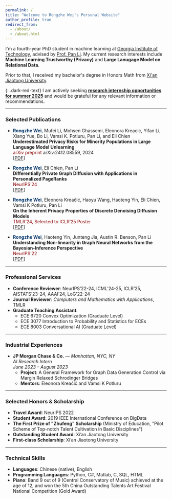 ```yaml
---
permalink: /
title: "Welcome to Rongzhe Wei's Personal Website"
author_profile: true
redirect_from: 
  - /about/
  - /about.html
---
```


I'm a fourth-year PhD student in machine learning at [Georgia Institute of Technology](https://www.gatech.edu/), advised by [Prof. Pan Li](https://sites.google.com/view/panli-purdue/home). My current research interests include **Machine Learning Trustworthy (Privacy)** and **Large Lanugage Model on Relational Data**.

Prior to that, I received my bachelor's degree in Honors Math from [Xi'an Jiaotong University](https://www.xjtu.edu.cn/).

{: .dark-red-text}
I am actively seeking <b><u>research internship opportunities for summer 2025</u></b> and would be grateful for any relevant information or recommendations.

---

### <i class="fas fa-book-open" style="color:#007bff;"></i> Selected Publications

- **<span style="color:#003366;">Rongzhe Wei</span>**, Mufei Li, Mohsen Ghassemi, Eleonora Kreacic, Yifan Li, Xiang Yue, Bo Li, Vamsi K. Potluru, Pan Li, and Eli Chien  
  **Underestimated Privacy Risks for Minority Populations in Large Language Model Unlearning**  
  <span style="color:#8B0000;">arXiv preprint</span> arXiv:2412.08559, 2024  
  [[PDF](https://arxiv.org/pdf/2412.08559)]

- **<span style="color:#003366;">Rongzhe Wei</span>**, Eli Chien, Pan Li  
  **Differentially Private Graph Diffusion with Applications in Personalized PageRanks**  
  <span style="color:#8B0000;">NeurIPS’24</span>  
  [[PDF](https://arxiv.org/pdf/2407.00077)]

- **<span style="color:#003366;">Rongzhe Wei</span>**, Eleonora Kreačić, Haoyu Wang, Haoteng Yin, Eli Chien, Vamsi K Potluru, Pan Li  
  **On the Inherent Privacy Properties of Discrete Denoising Diffusion Models**  
  <span style="color:#8B0000;">TMLR’24, Selected to ICLR’25 Poster</span>  
  [[PDF](https://arxiv.org/pdf/2310.15524)]

- **<span style="color:#003366;">Rongzhe Wei</span>**, Haoteng Yin, Junteng Jia, Austin R. Benson, Pan Li  
  **Understanding Non-linearity in Graph Neural Networks from the Bayesian-Inference Perspective**  
  <span style="color:#8B0000;">NeurIPS’22</span>  
  [[PDF](https://arxiv.org/pdf/2207.11311)]

---

### <i class="fas fa-briefcase" style="color:#28a745;"></i> Professional Services
- **Conference Reviewer**: NeurIPS’22-24, ICML’24-25, ICLR’25, AISTATS’23-24, AAAI’24, LoG’22-24  
- **Journal Reviewer**: *Computers and Mathematics with Applications*, TMLR  
- **Graduate Teaching Assistant**:  
  - ECE 6720 Convex Optimization (Graduate Level)  
  - ECE 3077 Introduction to Probability and Statistics for ECEs  
  - ECE 8003 Conversational AI (Graduate Level) 

---

### <i class="fas fa-industry" style="color:#ff6347;"></i> Industrial Experiences
- **JP Morgan Chase & Co.** — *Manhattan, NYC, NY*  
  *AI Research Intern*  
  *June 2023 – August 2023*  
  - **Project**: A General Framework for Graph Data Generation Control via Margin Relaxed Schrodinger Bridges  
  - **Mentors**: Eleonora Kreačić and Vamsi K Potluru  

---

### <i class="fas fa-award" style="color:#ffc107;"></i> Selected Honors & Scholarship
- **Travel Award**: NeurIPS 2022  
- **Student Award**: 2019 IEEE International Conference on BigData  
- **The First Prize of "Zhufeng" Scholarship** (Ministry of Education, "Pilot Scheme of Top-notch Talent Cultivation in Basic Disciplines")  
- **Outstanding Student Award**: Xi’an Jiaotong University   
- **First-class Scholarship**: Xi’an Jiaotong University  

---

### <i class="fas fa-tools" style="color:#6c757d;"></i> Technical Skills
- **Languages**: Chinese (native), English  
- **Programming Languages**: Python, C#, Matlab, C, SQL, HTML  
- **Piano**: Band 9 out of 9 (Central Conservatory of Music) achieved at the age of 12, and won the 5th China Outstanding Talents Art Festival National Competition (Gold Award)  

